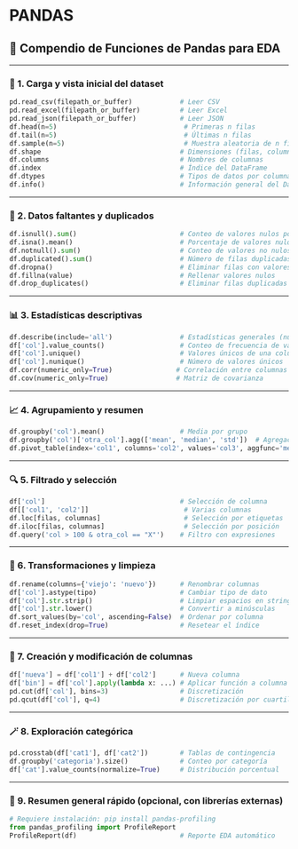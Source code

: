 # PANDAS

## 🧭 Compendio de Funciones de Pandas para EDA

---

### 📌 1. **Carga y vista inicial del dataset**

```python
pd.read_csv(filepath_or_buffer)            # Leer CSV
pd.read_excel(filepath_or_buffer)          # Leer Excel
pd.read_json(filepath_or_buffer)           # Leer JSON
df.head(n=5)                                # Primeras n filas
df.tail(n=5)                                # Últimas n filas
df.sample(n=5)                              # Muestra aleatoria de n filas
df.shape                                   # Dimensiones (filas, columnas)
df.columns                                 # Nombres de columnas
df.index                                   # Índice del DataFrame
df.dtypes                                  # Tipos de datos por columna
df.info()                                  # Información general del DataFrame
```

---

### 🧹 2. **Datos faltantes y duplicados**

```python
df.isnull().sum()                          # Conteo de valores nulos por columna
df.isna().mean()                           # Porcentaje de valores nulos por columna
df.notnull().sum()                         # Conteo de valores no nulos
df.duplicated().sum()                      # Número de filas duplicadas
df.dropna()                                # Eliminar filas con valores nulos
df.fillna(value)                           # Rellenar valores nulos
df.drop_duplicates()                       # Eliminar filas duplicadas
```

---

### 📊 3. **Estadísticas descriptivas**

```python
df.describe(include='all')                 # Estadísticas generales (numéricas y no numéricas)
df['col'].value_counts()                   # Conteo de frecuencia de valores únicos
df['col'].unique()                         # Valores únicos de una columna
df['col'].nunique()                        # Número de valores únicos
df.corr(numeric_only=True)                # Correlación entre columnas numéricas
df.cov(numeric_only=True)                 # Matriz de covarianza
```

---

### 📈 4. **Agrupamiento y resumen**

```python
df.groupby('col').mean()                   # Media por grupo
df.groupby('col')['otra_col'].agg(['mean', 'median', 'std'])  # Agregaciones múltiples
df.pivot_table(index='col1', columns='col2', values='col3', aggfunc='mean')  # Tabla dinámica
```

---

### 🔍 5. **Filtrado y selección**

```python
df['col']                                  # Selección de columna
df[['col1', 'col2']]                        # Varias columnas
df.loc[filas, columnas]                     # Selección por etiquetas
df.iloc[filas, columnas]                    # Selección por posición
df.query('col > 100 & otra_col == "X"')    # Filtro con expresiones
```

---

### 🧾 6. **Transformaciones y limpieza**

```python
df.rename(columns={'viejo': 'nuevo'})      # Renombrar columnas
df['col'].astype(tipo)                     # Cambiar tipo de dato
df['col'].str.strip()                      # Limpiar espacios en strings
df['col'].str.lower()                      # Convertir a minúsculas
df.sort_values(by='col', ascending=False)  # Ordenar por columna
df.reset_index(drop=True)                  # Resetear el índice
```

---

### 🧮 7. **Creación y modificación de columnas**

```python
df['nueva'] = df['col1'] + df['col2']      # Nueva columna
df['bin'] = df['col'].apply(lambda x: ...) # Aplicar función a columna
pd.cut(df['col'], bins=3)                  # Discretización
pd.qcut(df['col'], q=4)                    # Discretización por cuartiles
```

---

### 🪄 8. **Exploración categórica**

```python
pd.crosstab(df['cat1'], df['cat2'])        # Tablas de contingencia
df.groupby('categoria').size()             # Conteo por categoría
df['cat'].value_counts(normalize=True)     # Distribución porcentual
```

---

### 🔄 9. **Resumen general rápido (opcional, con librerías externas)**

```python
# Requiere instalación: pip install pandas-profiling
from pandas_profiling import ProfileReport
ProfileReport(df)                          # Reporte EDA automático
```